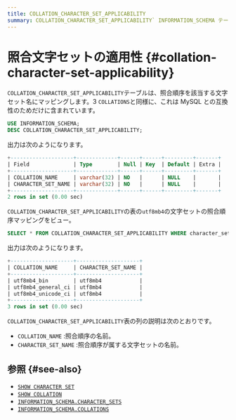 ```yaml
---
title: COLLATION_CHARACTER_SET_APPLICABILITY
summary: COLLATION_CHARACTER_SET_APPLICABILITY` INFORMATION_SCHEMA テーブルについて学習します。
---
```


# 照合文字セットの適用性 {#collation-character-set-applicability}

`COLLATION_CHARACTER_SET_APPLICABILITY`テーブルは、照合順序を該当する文字セット名にマッピングします。3 `COLLATIONS`と同様に、これは MySQL との互換性のためだけに含まれています。

```sql
USE INFORMATION_SCHEMA;
DESC COLLATION_CHARACTER_SET_APPLICABILITY;
```

出力は次のようになります。

```sql
+--------------------+-------------+------+------+---------+-------+
| Field              | Type        | Null | Key  | Default | Extra |
+--------------------+-------------+------+------+---------+-------+
| COLLATION_NAME     | varchar(32) | NO   |      | NULL    |       |
| CHARACTER_SET_NAME | varchar(32) | NO   |      | NULL    |       |
+--------------------+-------------+------+------+---------+-------+
2 rows in set (0.00 sec)
```

`COLLATION_CHARACTER_SET_APPLICABILITY`の表の`utf8mb4`の文字セットの照合順序マッピングをビュー。

```sql
SELECT * FROM COLLATION_CHARACTER_SET_APPLICABILITY WHERE character_set_name='utf8mb4';
```

出力は次のようになります。

```sql
+--------------------+--------------------+
| COLLATION_NAME     | CHARACTER_SET_NAME |
+--------------------+--------------------+
| utf8mb4_bin        | utf8mb4            |
| utf8mb4_general_ci | utf8mb4            |
| utf8mb4_unicode_ci | utf8mb4            |
+--------------------+--------------------+
3 rows in set (0.00 sec)
```

`COLLATION_CHARACTER_SET_APPLICABILITY`表の列の説明は次のとおりです。

-   `COLLATION_NAME` :照合順序の名前。
-   `CHARACTER_SET_NAME` :照合順序が属する文字セットの名前。

## 参照 {#see-also}

-   [`SHOW CHARACTER SET`](/sql-statements/sql-statement-show-character-set.md)
-   [`SHOW COLLATION`](/sql-statements/sql-statement-show-collation.md)
-   [`INFORMATION_SCHEMA.CHARACTER_SETS`](/information-schema/information-schema-character-sets.md)
-   [`INFORMATION_SCHEMA.COLLATIONS`](/information-schema/information-schema-collations.md)
